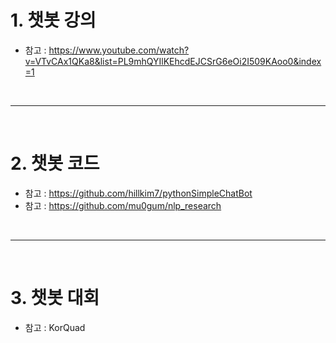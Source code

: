 # 1. 챗봇 강의
 - 참고 : https://www.youtube.com/watch?v=VTvCAx1QKa8&list=PL9mhQYIlKEhcdEJCSrG6eOi2I509KAoo0&index=1

<br>
<hr>
<br>

# 2. 챗봇 코드
 - 참고 : https://github.com/hillkim7/pythonSimpleChatBot
 - 참고 : https://github.com/mu0gum/nlp_research

<br>
<hr>
<br>

# 3. 챗봇 대회
 - 참고 : KorQuad
